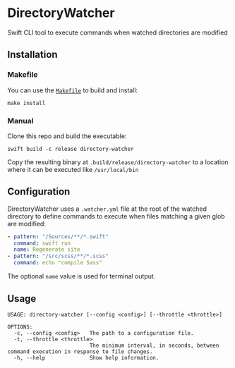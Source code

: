 # DirectoryWatcher

Swift CLI tool to execute commands when watched directories are modified

## Installation

### Makefile

You can use the [`Makefile`](Makefile) to build and install:

```
make install
```

### Manual

Clone this repo and build the executable:

```
swift build -c release directory-watcher
```

Copy the resulting binary at `.build/release/directory-watcher` to a location where it can be executed like `/usr/local/bin` 

## Configuration

DirectoryWatcher uses a `.watcher.yml` file at the root of the watched directory to define commands to execute when files matching a given glob are modified:

```yml
- pattern: "/Sources/**/*.swift"
  command: swift run
  name: Regenerate site
- pattern: "/src/scss/**/*.scss"
  command: echo "compile Sass"
```

The optional `name` value is used for terminal output.

## Usage

```
USAGE: directory-watcher [--config <config>] [--throttle <throttle>]

OPTIONS:
  -c, --config <config>   The path to a configuration file.
  -t, --throttle <throttle>
                          The minimum interval, in seconds, between command execution in response to file changes.
  -h, --help              Show help information.
```
